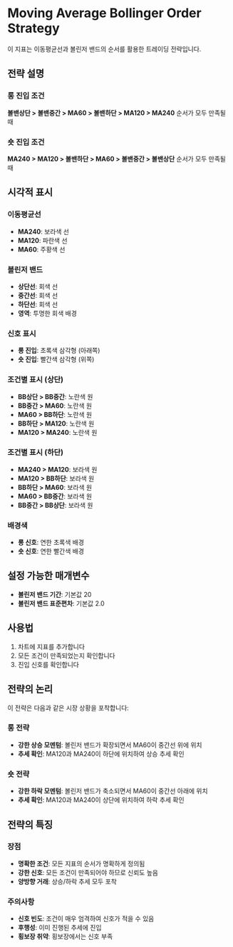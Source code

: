 # Moving Average Bollinger Order Strategy

이 지표는 이동평균선과 볼린저 밴드의 순서를 활용한 트레이딩 전략입니다.

## 전략 설명

### 롱 진입 조건
**볼밴상단 > 볼밴중간 > MA60 > 볼밴하단 > MA120 > MA240** 순서가 모두 만족될 때

### 숏 진입 조건
**MA240 > MA120 > 볼밴하단 > MA60 > 볼밴중간 > 볼밴상단** 순서가 모두 만족될 때

## 시각적 표시

### 이동평균선
- **MA240**: 보라색 선
- **MA120**: 파란색 선
- **MA60**: 주황색 선

### 볼린저 밴드
- **상단선**: 회색 선
- **중간선**: 회색 선
- **하단선**: 회색 선
- **영역**: 투명한 회색 배경

### 신호 표시
- **롱 진입**: 초록색 삼각형 (아래쪽)
- **숏 진입**: 빨간색 삼각형 (위쪽)

### 조건별 표시 (상단)
- **BB상단 > BB중간**: 노란색 원
- **BB중간 > MA60**: 노란색 원
- **MA60 > BB하단**: 노란색 원
- **BB하단 > MA120**: 노란색 원
- **MA120 > MA240**: 노란색 원

### 조건별 표시 (하단)
- **MA240 > MA120**: 보라색 원
- **MA120 > BB하단**: 보라색 원
- **BB하단 > MA60**: 보라색 원
- **MA60 > BB중간**: 보라색 원
- **BB중간 > BB상단**: 보라색 원

### 배경색
- **롱 신호**: 연한 초록색 배경
- **숏 신호**: 연한 빨간색 배경

## 설정 가능한 매개변수

- **볼린저 밴드 기간**: 기본값 20
- **볼린저 밴드 표준편차**: 기본값 2.0

## 사용법

1. 차트에 지표를 추가합니다
2. 모든 조건이 만족되었는지 확인합니다
3. 진입 신호를 확인합니다

## 전략의 논리

이 전략은 다음과 같은 시장 상황을 포착합니다:

### 롱 전략
- **강한 상승 모멘텀**: 볼린저 밴드가 확장되면서 MA60이 중간선 위에 위치
- **추세 확인**: MA120과 MA240이 하단에 위치하여 상승 추세 확인

### 숏 전략
- **강한 하락 모멘텀**: 볼린저 밴드가 축소되면서 MA60이 중간선 아래에 위치
- **추세 확인**: MA120과 MA240이 상단에 위치하여 하락 추세 확인

## 전략의 특징

### 장점
- **명확한 조건**: 모든 지표의 순서가 명확하게 정의됨
- **강한 신호**: 모든 조건이 만족되어야 하므로 신뢰도 높음
- **양방향 거래**: 상승/하락 추세 모두 포착

### 주의사항
- **신호 빈도**: 조건이 매우 엄격하여 신호가 적을 수 있음
- **후행성**: 이미 진행된 추세에 진입
- **횡보장 취약**: 횡보장에서는 신호 부족 